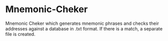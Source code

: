 # Mnemonic-Cheker
Mnemonic Cheker which generates mnemonic phrases and checks their addresses against a database in .txt format. If there is a match, a separate file is created.
